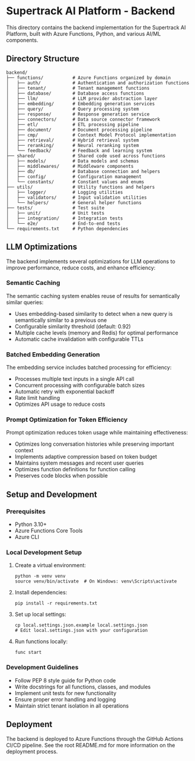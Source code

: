 # Supertrack AI Platform - Backend

This directory contains the backend implementation for the Supertrack AI Platform, built with Azure Functions, Python, and various AI/ML components.

## Directory Structure

```
backend/
├── functions/           # Azure Functions organized by domain
│   ├── auth/            # Authentication and authorization functions
│   ├── tenant/          # Tenant management functions
│   ├── database/        # Database access functions
│   ├── llm/             # LLM provider abstraction layer
│   ├── embedding/       # Embedding generation services
│   ├── query/           # Query processing system
│   ├── response/        # Response generation service
│   ├── connectors/      # Data source connector framework
│   ├── etl/             # ETL processing pipeline
│   ├── document/        # Document processing pipeline
│   ├── cmp/             # Context Model Protocol implementation
│   ├── retrieval/       # Hybrid retrieval system
│   ├── reranking/       # Neural reranking system
│   └── feedback/        # Feedback and learning system
├── shared/              # Shared code used across functions
│   ├── models/          # Data models and schemas
│   ├── middlewares/     # Middleware components
│   ├── db/              # Database connection and helpers
│   ├── config/          # Configuration management
│   └── constants/       # Constant values and enums
├── utils/               # Utility functions and helpers
│   ├── logger/          # Logging utilities
│   ├── validators/      # Input validation utilities
│   └── helpers/         # General helper functions
├── tests/               # Test suite
│   ├── unit/            # Unit tests
│   ├── integration/     # Integration tests
│   └── e2e/             # End-to-end tests
└── requirements.txt     # Python dependencies
```

## LLM Optimizations

The backend implements several optimizations for LLM operations to improve performance, reduce costs, and enhance efficiency:

### Semantic Caching

The semantic caching system enables reuse of results for semantically similar queries:

- Uses embedding-based similarity to detect when a new query is semantically similar to a previous one
- Configurable similarity threshold (default: 0.92)
- Multiple cache levels (memory and Redis) for optimal performance
- Automatic cache invalidation with configurable TTLs

### Batched Embedding Generation

The embedding service includes batched processing for efficiency:

- Processes multiple text inputs in a single API call
- Concurrent processing with configurable batch sizes
- Automatic retry with exponential backoff
- Rate limit handling
- Optimizes API usage to reduce costs

### Prompt Optimization for Token Efficiency

Prompt optimization reduces token usage while maintaining effectiveness:

- Optimizes long conversation histories while preserving important context
- Implements adaptive compression based on token budget
- Maintains system messages and recent user queries
- Optimizes function definitions for function calling
- Preserves code blocks when possible

## Setup and Development

### Prerequisites

- Python 3.10+
- Azure Functions Core Tools
- Azure CLI

### Local Development Setup

1. Create a virtual environment:
   ```
   python -m venv venv
   source venv/bin/activate  # On Windows: venv\Scripts\activate
   ```

2. Install dependencies:
   ```
   pip install -r requirements.txt
   ```

3. Set up local settings:
   ```
   cp local.settings.json.example local.settings.json
   # Edit local.settings.json with your configuration
   ```

4. Run functions locally:
   ```
   func start
   ```

### Development Guidelines

- Follow PEP 8 style guide for Python code
- Write docstrings for all functions, classes, and modules
- Implement unit tests for new functionality
- Ensure proper error handling and logging
- Maintain strict tenant isolation in all operations

## Deployment

The backend is deployed to Azure Functions through the GitHub Actions CI/CD pipeline. See the root README.md for more information on the deployment process. 